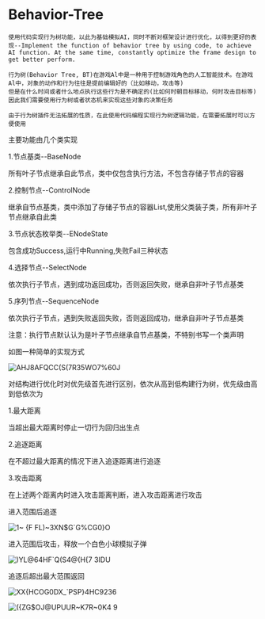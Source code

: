 # Behavior-Tree
    使用代码实现行为树功能，以此为基础模拟AI，同时不断对框架设计进行优化，以得到更好的表现--Implement the function of behavior tree by using code, to achieve AI function. At the same time, constantly optimize the frame design to get better perform.

    行为树(Behavior Tree, BT)在游戏Al中是一种用于控制游戏角色的人工智能技术。在游戏Al中，对象的动作和行为往往是提前编辑好的（比如移动，攻击等)
    但是在什么时间或者什么地点执行这些行为是不确定的(比如何时朝目标移动，何时攻击目标等)因此我们需要使用行为树或者状态机来实现这些对象的决策任务

    由于行为树插件无法拓展的性质，在此使用代码编程实现行为树逻辑功能，在需要拓展时可以方便使用

    

主要功能由几个类实现

1.节点基类--BaseNode

所有叶子节点继承自此节点，类中仅包含执行方法，不包含存储子节点的容器

2.控制节点--ControlNode

继承自节点基类，类中添加了存储子节点的容器List<BaseNode>,使用父类装子类，所有非叶子节点继承自此类

3.节点状态枚举类--ENodeState

包含成功Success,运行中Running,失败Fail三种状态

4.选择节点--SelectNode

依次执行子节点，遇到成功返回成功，否则返回失败，继承自非叶子节点基类

5.序列节点--SequenceNode

依次执行子节点，遇到失败返回失败，否则返回成功，继承自非叶子节点基类

注意：执行节点默认认为是叶子节点继承自节点基类，不特别书写一个类声明



如图一种简单的实现方式

![AHJ8AFQCC(S(7R35WO7%60J](https://github.com/user-attachments/assets/fb626bdd-a47d-474b-a353-2025548f7478)



对结构进行优化时对优先级首先进行区别，依次从高到低构建行为树，优先级由高到低依次为

1.最大距离

当超出最大距离时停止一切行为回归出生点

2.追逐距离

在不超过最大距离的情况下进入追逐距离进行追逐

3.攻击距离

在上述两个距离内时进入攻击距离判断，进入攻击距离进行攻击



进入范围后追逐

![1~ {F FL)~3XN$G`G%CG0}O](https://github.com/user-attachments/assets/e874cc74-4f79-4640-982c-66965c30b3a8)

进入范围后攻击，释放一个白色小球模拟子弹

![)YL@64HF`Q(S4@(H{7 3IDU](https://github.com/user-attachments/assets/60ac12fa-8028-460a-b758-a7dd8acaa5e3)

追逐后超出最大范围返回

![XX{HCOG0DX_`PSP}4HC9236](https://github.com/user-attachments/assets/8e22dde3-011f-4e58-9c5a-6af4a2517792)

![({ZG$OJ@UPUUR~K7R~0K4 9](https://github.com/user-attachments/assets/73e41a98-847a-4573-a6f0-a5a103434e0d)
